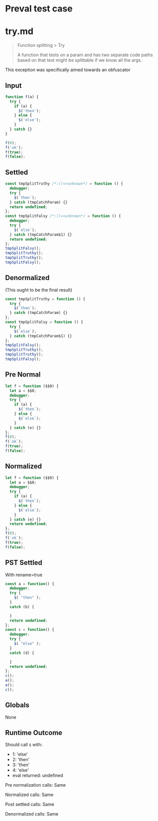 # Preval test case

# try.md

> Function splitting > Try
>
> A function that tests on a param and has two separate code paths based on that test might be splittable if we know all the args.

This exception was specifically aimed towards an obfuscator

## Input

`````js filename=intro
function f(a) {
  try {
    if (a) {
      $('then');
    } else {
      $('else');
    }
  } catch {}
}

f(0);
f('ok');
f(true);
f(false);
`````

## Settled


`````js filename=intro
const tmpSplitTruthy /*:()=>unknown*/ = function () {
  debugger;
  try {
    $(`then`);
  } catch (tmpCatchParam) {}
  return undefined;
};
const tmpSplitFalsy /*:()=>unknown*/ = function () {
  debugger;
  try {
    $(`else`);
  } catch (tmpCatchParam$1) {}
  return undefined;
};
tmpSplitFalsy();
tmpSplitTruthy();
tmpSplitTruthy();
tmpSplitFalsy();
`````

## Denormalized
(This ought to be the final result)

`````js filename=intro
const tmpSplitTruthy = function () {
  try {
    $(`then`);
  } catch (tmpCatchParam) {}
};
const tmpSplitFalsy = function () {
  try {
    $(`else`);
  } catch (tmpCatchParam$1) {}
};
tmpSplitFalsy();
tmpSplitTruthy();
tmpSplitTruthy();
tmpSplitFalsy();
`````

## Pre Normal


`````js filename=intro
let f = function ($$0) {
  let a = $$0;
  debugger;
  try {
    if (a) {
      $(`then`);
    } else {
      $(`else`);
    }
  } catch (e) {}
};
f(0);
f(`ok`);
f(true);
f(false);
`````

## Normalized


`````js filename=intro
let f = function ($$0) {
  let a = $$0;
  debugger;
  try {
    if (a) {
      $(`then`);
    } else {
      $(`else`);
    }
  } catch (e) {}
  return undefined;
};
f(0);
f(`ok`);
f(true);
f(false);
`````

## PST Settled
With rename=true

`````js filename=intro
const a = function() {
  debugger;
  try {
    $( "then" );
  }
  catch (b) {

  }
  return undefined;
};
const c = function() {
  debugger;
  try {
    $( "else" );
  }
  catch (d) {

  }
  return undefined;
};
c();
a();
a();
c();
`````

## Globals

None

## Runtime Outcome

Should call `$` with:
 - 1: 'else'
 - 2: 'then'
 - 3: 'then'
 - 4: 'else'
 - eval returned: undefined

Pre normalization calls: Same

Normalized calls: Same

Post settled calls: Same

Denormalized calls: Same
